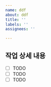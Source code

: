 ```yaml
---
name: ddf
about: ddf
title: ''
labels: ''
assignees: ''

---
```


## 작업 상세 내용

- [ ] TODO
- [ ] TODO
- [ ] TODO
